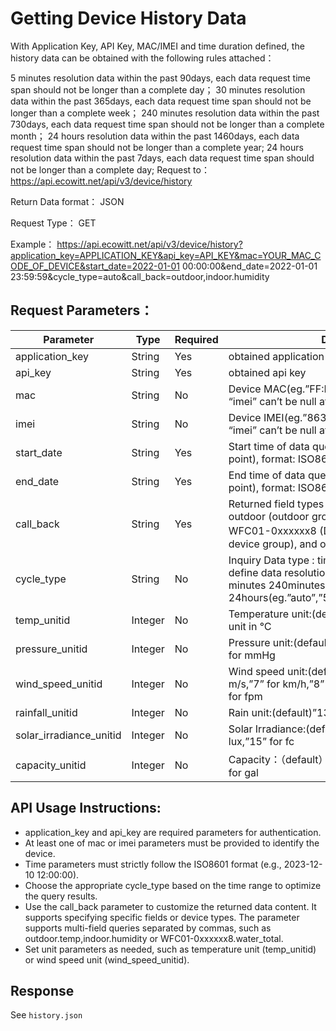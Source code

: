 # Getting Device History Data

With Application Key, API Key, MAC/IMEI and time duration defined, the history data can be obtained with the following rules attached：

5 minutes resolution data within the past 90days, each data request time span should not be longer than a complete day；
30 minutes resolution data within the past 365days, each data request time span should not be longer than a complete week；
240 minutes resolution data within the past 730days, each data request time span should not be longer than a complete month；
24 hours resolution data within the past 1460days, each data request time span should not be longer than a complete year;
24 hours resolution data within the past 7days, each data request time span should not be longer than a complete day;
Request to： https://api.ecowitt.net/api/v3/device/history

Return Data format： JSON

Request Type： GET

Example： https://api.ecowitt.net/api/v3/device/history?application_key=APPLICATION_KEY&api_key=API_KEY&mac=YOUR_MAC_CODE_OF_DEVICE&start_date=2022-01-01 00:00:00&end_date=2022-01-01 23:59:59&cycle_type=auto&call_back=outdoor,indoor.humidity

## Request Parameters：

| Parameter               | Type    | Required | Description
| ---                     | ---     | ---      | ---                                                                                                                                                                             |
| application_key         | String  | Yes      | obtained application key                                                                                                                                                        |
| api_key                 | String  | Yes      | obtained api key                                                                                                                                                                |
| mac                     | String  | No       | Device MAC(eg.”FF:FF:FF:FF:FF:FF”;”mac” and “imei” can’t be null at same time)                                                                                                  |
| imei                    | String  | No       | Device IMEI(eg.”863879049793071”;”mac” and “imei” can’t be null at same time)                                                                                                   |
| start_date              | String  | Yes      | Start time of data query (including the given time point), format: ISO8601.                                                                                                     |
| end_date                | String  | Yes      | End time of data query (including the given time point), format: ISO8601.                                                                                                       |
| call_back               | String  | Yes      | Returned field types are supported, including: outdoor (outdoor group), camera (camera group), WFC01-0xxxxxx8 (Device Default Title，Sub-device group), and other field queries.|
| cycle_type              | String  | No       | Inquiry Data type : time span will automatically define data resolution applied for 5 minutes, 30 minutes 240minutes or 24hours(eg.”auto”,”5min”,”30min”,”4hour”,”1day”)        |
| temp_unitid             | Integer | No       | Temperature unit:(default)”2” for unit in ℉,”1” for unit in ℃                                                                                                                   |
| pressure_unitid         | Integer | No       | Pressure unit:(default)”4”for inHg,”3” for hPa,”5” for mmHg                                                                                                                     |
| wind_speed_unitid       | Integer | No       | Wind speed unit:(default)”9” for mph,”6” for m/s,”7” for km/h,”8” for knots,”10” for BFT,”11” for fpm                                                                           |
| rainfall_unitid         | Integer | No       | Rain unit:(default)”13” for in,”12” for mm                                                                                                                                      |
| solar_irradiance_unitid | Integer | No       | Solar Irradiance:(default)”16” for W/m²,”14” for lux,”15” for fc                                                                                                                |
| capacity_unitid         | Integer | No       | Capacity：（default）“24” for L，“25” for m³，“26” for gal                                                                                                                        |


## API Usage Instructions:

- application_key and api_key are required parameters for authentication.
- At least one of mac or imei parameters must be provided to identify the device.
- Time parameters must strictly follow the ISO8601 format (e.g., 2023-12-10 12:00:00).
- Choose the appropriate cycle_type based on the time range to optimize the query results.
- Use the call_back parameter to customize the returned data content. It supports specifying specific fields or device types. The parameter supports multi-field queries separated by commas, such as outdoor.temp,indoor.humidity or WFC01-0xxxxxx8.water_total.
- Set unit parameters as needed, such as temperature unit (temp_unitid) or wind speed unit (wind_speed_unitid).

## Response

See `history.json`

